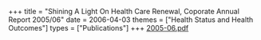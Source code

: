 +++
title = "Shining A Light On Health Care Renewal, Coporate Annual Report 2005/06"
date = 2006-04-03
themes = ["Health Status and Health Outcomes"]
types = ["Publications"]
+++
[2005-06.pdf](/files/2005-06.pdf)
